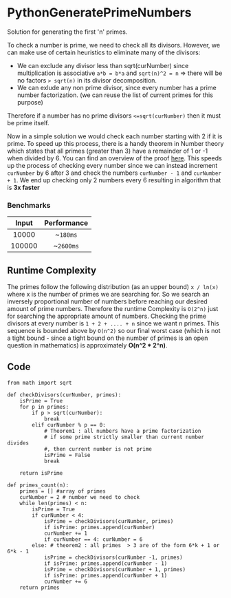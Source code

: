 # PythonGeneratePrimeNumbers
Solution for generating the first 'n' primes.

To check a number is prime, we need to check all its divisors. However, we can make use of certain heuristics to eliminate
many of the divisors:
- We can exclude any divisor less than sqrt(curNumber) since multiplication is associative `a*b = b*a` and `sqrt(n)^2 = n` => there will be no factors `> sqrt(n)` in its divisor decomposition.
- We can exlude any non prime divisor, since every number has a prime number factorization. (we can reuse the list of current primes for this purpose)

Therefore if a number has no prime divisors `<=sqrt(curNumber)` then it must be prime itself.

Now in a simple solution we would check each number starting with 2 if it is prime. To speed up this process, there is a handy theorem in Number theory which states
that all primes (greater than 3) have a remainder of 1 or -1 when divided by 6. You can find an overview of the proof [here](https://math.stackexchange.com/a/150984).
This speeds up the process of checking every number since we can instead increment `curNumber` by 6 after 3 and check the numbers `curNumber - 1` and `curNumber + 1`. We end up checking only 2 numbers every 6 resulting in algorithm that is **3x faster**

### Benchmarks
| Input | Performance |
| :---: | :---------: |
| 10000 | ~`180ms` |
| 100000 | ~`2600ms` |

## Runtime Complexity

The primes follow the following distribution (as an upper bound) `x / ln(x)` where x is the number of primes we are searching for. 
So we search an inversely proportional number of numbers before reaching our desired amount of prime numbers.
Therefore the runtime Complexity is `O(2^n)` just for searching the appropriate amount of numbers.
Checking the prime divisors at every number is `1 + 2 + .... + n` since we want n primes. 
This sequence is bounded above by `O(n^2)` so our final worst case (which is not a tight bound - since a tight bound on the number of primes is an open question in mathematics) is approximately **O(n^2 * 2^n)**.

## Code
```
from math import sqrt

def checkDivisors(curNumber, primes):
    isPrime = True
    for p in primes:
        if p > sqrt(curNumber):
            break 
        elif curNumber % p == 0: 
            # Theorem1 : all numbers have a prime factorization
            # if some prime strictly smaller than current number divides
            #, then current number is not prime 
            isPrime = False
            break
            
    return isPrime

def primes_count(n):
    primes = [] #array of primes
    curNumber = 2 # number we need to check
    while len(primes) < n:
        isPrime = True
        if curNumber < 4:
            isPrime = checkDivisors(curNumber, primes)
            if isPrime: primes.append(curNumber)
            curNumber += 1
            if curNumber == 4: curNumber = 6
        else: # theorem2 : all primes  > 3 are of the form 6*k + 1 or 6*k - 1
            isPrime = checkDivisors(curNumber -1, primes)
            if isPrime: primes.append(curNumber - 1)
            isPrime = checkDivisors(curNumber + 1, primes)
            if isPrime: primes.append(curNumber + 1)
            curNumber += 6
    return primes
```

